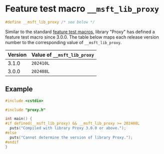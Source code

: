 # Feature test macro `__msft_lib_proxy`

```cpp
#define __msft_lib_proxy /* see below */
```

Similar to the standard [feature test macros](https://en.cppreference.com/w/cpp/feature_test), library "Proxy" has defined a feature test macro since 3.0.0. The table below maps each release version number to the corresponding value of `__msft_lib_proxy`.

| Version | Value of `__msft_lib_proxy` |
| ------- | --------------------------- |
| 3.1.0   | `202410L`                   |
| 3.0.0   | `202408L`                   |

## Example

```cpp
#include <cstdio>

#include "proxy.h"

int main() {
#if defined(__msft_lib_proxy) && __msft_lib_proxy >= 202408L
  puts("Compiled with library Proxy 3.0.0 or above.");
#else
  puts("Cannot determine the version of library Proxy.");
#endif
}
```
